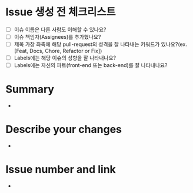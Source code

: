 <!-- (주석) 모두가 보는 게시물입니다. 다른 사람도 이해 할 수 있는 언어로 작성해주시길 바래요~ 바른 말 고운 말 쓰라 이 말이야! -->

# Issue 생성 전 체크리스트
- [ ] 이슈 이름은 다른 사람도 이해할 수 있나요?
- [ ] 이슈 책임자(Assignees)를 추가했나요?
- [ ] 제목 가장 좌측에 해당 pull-request의 성격을 잘 나타내는 키워드가 있나요?(ex. [Feat, Docs, Chore, Refactor or Fix])
- [ ] Labels에는 해당 이슈의 성향을 잘 나타내나요?
- [ ] Labels에는 자신의 파트(front-end 또는 back-end)를 잘 나타내나요?

# Summary
- 

# Describe your changes
- 

# Issue number and link
- 
